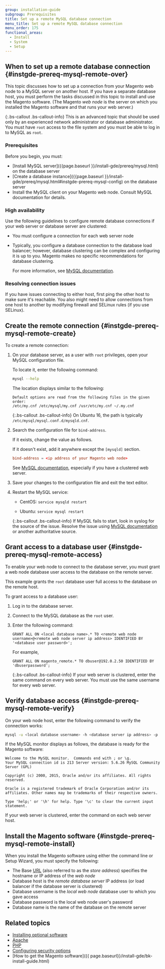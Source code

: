 ```yaml
---
group: installation-guide
subgroup: Prerequisites
title: Set up a remote MySQL database connection
menu_title: Set up a remote MySQL database connection
menu_order: 175
functional_areas:
  - Install
  - System
  - Setup
---
```


## When to set up a remote database connection {#instgde-prereq-mysql-remote-over}

This topic discusses how to set up a connection from your Magento web node to a MySQL server on another host. If you have a separate database host, you must perform the tasks discussed in this topic to install and use the Magento software. (The Magento *web node* is the server on which you installed the Magento software and that runs your web server.)

{:.bs-callout .bs-callout-info}
This is an advanced topic that should be used only by an experienced network administrator or database administrator. You must have `root` access to the file system and you must be able to log in to MySQL as `root`.

### Prerequisites

Before you begin, you must:

* [Install MySQL server]({{page.baseurl }}/install-gde/prereq/mysql.html) on the database server
* [Create a database instance]({{page.baseurl }}/install-gde/prereq/mysql.html#instgde-prereq-mysql-config) on the database server
* Install the MySQL client on your Magento web node. Consult MySQL documentation for details.

### High availability

Use the following guidelines to configure remote database connections if your web server or database server are clustered:

* You must configure a connection for each web server node
* Typically, you configure a database connection to the database load balancer; however, database clustering can be complex and configuring it is up to you. Magento makes no specific recommendations for database clustering.

  For more information, see [MySQL documentation](https://dev.mysql.com/doc/refman/5.6/en/mysql-cluster.html).

### Resolving connection issues

If you have issues connecting to either host, first ping the other host to make sure it's reachable. You also might need to allow connections from one host to another by modifying firewall and SELinux rules (if you use SELinux).

## Create the remote connection {#instgde-prereq-mysql-remote-create}

To create a remote connection:

1. On your database server, as a user with `root` privileges, open your MySQL configuration file.

    To locate it, enter the following command:

    ```bash
    mysql --help
    ```

    The location displays similar to the following:

    ```terminal
    Default options are read from the following files in the given order:
    /etc/my.cnf /etc/mysql/my.cnf /usr/etc/my.cnf ~/.my.cnf
    ```

    {:.bs-callout .bs-callout-info}
    On Ubuntu 16, the path is typically `/etc/mysql/mysql.conf.d/mysqld.cnf`.

1. Search the configuration file for `bind-address`.

    If it exists, change the value as follows.

    If it doesn't exist, add it anywhere except the `[mysqld]` section.

    ```conf
    bind-address = <ip address of your Magento web node>
    ```

    See [MySQL documentation](https://dev.mysql.com/doc/refman/5.6/en/server-options.html), especially if you have a clustered web server.

1. Save your changes to the configuration file and exit the text editor.
1. Restart the MySQL service:

    * CentOS: `service mysqld restart`

    * Ubuntu: `service mysql restart`

    {:.bs-callout .bs-callout-info}
    If MySQL fails to start, look in syslog for the source of the issue. Resolve the issue using [MySQL documentation](https://dev.mysql.com/doc/refman/5.6/en/server-options.html#option_mysqld_bind-address) or another authoritative source.

## Grant access to a database user {#instgde-prereq-mysql-remote-access}

To enable your web node to connect to the database server, you must grant a web node database user access to the database on the remote server.

This example grants the `root` database user full access to the database on the remote host.

To grant access to a database user:

1. Log in to the database server.
1. Connect to the MySQL database as the `root` user.
1. Enter the following command:

    ```shell
    GRANT ALL ON <local database name>.* TO <remote web node username>@<remote web node server ip address> IDENTIFIED BY '<database user password>';
    ```

    For example,

    ```shell
    GRANT ALL ON magento_remote.* TO dbuser@192.0.2.50 IDENTIFIED BY 'dbuserpassword';
    ```

    {:.bs-callout .bs-callout-info}
    If your web server is clustered, enter the same command on every web server. You must use the same username for every web server.

## Verify database access {#instgde-prereq-mysql-remote-verify}

On your web node host, enter the following command to verify the connection works:

```bash
mysql -u <local database username> -h <database server ip address> -p
```

If the MySQL monitor displays as follows, the database is ready for the Magento software:

```terminal
Welcome to the MySQL monitor.  Commands end with ; or \g.
Your MySQL connection id is 213 Server version: 5.6.26 MySQL Community Server (GPL)

Copyright (c) 2000, 2015, Oracle and/or its affiliates. All rights reserved.

Oracle is a registered trademark of Oracle Corporation and/or its affiliates. Other names may be trademarks of their respective owners.

Type 'help;' or '\h' for help. Type '\c' to clear the current input statement.
```

If your web server is clustered, enter the command on each web server host.

## Install the Magento software {#instgde-prereq-mysql-remote-install}

When you install the Magento software using either the command line or Setup Wizard, you must specify the following:

* The Base [URL](https://glossary.magento.com/url) (also referred to as the *store address*) specifies the hostname or IP address of the *web node*
* Database host is the *remote database server* IP address (or load balancer if the database server is clustered)
* Database username is the *local web node* database user to which you gave access
* Database password is the local web node user's password
* Database name is the name of the database on the remote server

## Related topics

* [Installing optional software]({{page.baseurl}}/install-gde/prereq/optional.html)
* [Apache]({{page.baseurl}}/install-gde/prereq/apache.html)
* [PHP]({{page.baseurl}}/install-gde/prereq/php-settings.html)
* [Configuring security options]({{page.baseurl}}/install-gde/prereq/security.html)
* [How to get the Magento software]({{ page.baseurl}}/install-gde/bk-install-guide.html)
